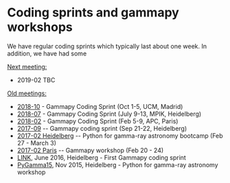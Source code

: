 # Coding sprints and gammapy workshops

We have regular coding sprints which typically last about one week. In addition, we have had some 


[Next meeting:]()
* 2019-02 TBC

[Old meetings:]()
* [2018-10](2018-10_Madrid/README.md) - Gammapy Coding Sprint (Oct 1-5, UCM, Madrid)
* [2018-07](2018-07_Heidelberg/README.md) - Gammapy Coding Sprint (July 9-13, MPIK, Heidelberg)
* [2018-02](2018-02_Paris/README.md) - Gammapy Coding Sprint (Feb 5-9, APC, Paris)
* [2017-09](2017-09_Heidelberg.md) -- Gammapy coding sprint (Sep 21-22, Heidelberg)
* [2017-02 Heidelberg](2017-02_Heidelberg.md) -- Python for gamma-ray astronomy bootcamp (Feb 27 - March 3)
* [2017-02 Paris](2017-02_Paris.md) -- Gammapy workshop (Feb 20 - 24)
* [LINK](https://github.com/gammapy/gammapy/wiki/Gammapy-coding-sprint-1), June 2016, Heidelberg - First Gammapy coding sprint
* [PyGamma15](http://gammapy.github.io/PyGamma15/), Nov 2015, Heidelberg - Python for gamma-ray astronomy workshop

